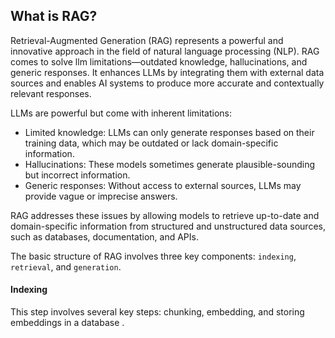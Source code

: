## What is RAG?
Retrieval-Augmented Generation (RAG) represents a powerful and innovative approach in the field of natural language processing (NLP). RAG comes to solve  llm limitations—outdated knowledge, hallucinations, and generic responses. It enhances LLMs by integrating them with external data sources and  enables AI systems to produce more accurate and contextually relevant responses.

LLMs are powerful but come with inherent limitations:

* Limited knowledge: LLMs can only generate responses based on their training data, which may be outdated or lack domain-specific information.
* Hallucinations: These models sometimes generate plausible-sounding but incorrect information.
* Generic responses: Without access to external sources, LLMs may provide vague or imprecise answers.

RAG addresses these issues by allowing models to retrieve up-to-date and domain-specific information from structured and unstructured data sources, such as databases, documentation, and APIs.

The basic structure of RAG involves three key components: `indexing`, `retrieval`, and `generation`.

#### Indexing
This step involves several key steps: chunking, embedding, and storing embeddings in a database .
